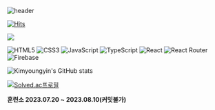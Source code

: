 ![header](https://capsule-render.vercel.app/api?type=Waving&color=timeAuto&height=300&section=header&text=KIMYOUNGYIN'S%20GITHUB&fontSize=60)

[![Hits](https://hits.seeyoufarm.com/api/count/incr/badge.svg?url=https%3A%2F%2Fgithub.com%2Fkimyoungyin%2Fhit-counter&count_bg=%238E02F7&title_bg=%23555555&icon=github.svg&icon_color=%23E7E7E7&title=hits&edge_flat=false)](https://hits.seeyoufarm.com)

<a href="https://velog.io/@kimyoungyin" target="_blank">
  <img src="https://img.shields.io/badge/velog-12b886?style=for-the-badge&logo=V&logoColor=FFFFFF"/></a>

![HTML5](https://img.shields.io/badge/html5-%23E34F26.svg?style=for-the-badge&logo=html5&logoColor=white)
![CSS3](https://img.shields.io/badge/css3-%231572B6.svg?style=for-the-badge&logo=css3&logoColor=white)
![JavaScript](https://img.shields.io/badge/javascript-%23323330.svg?style=for-the-badge&logo=javascript&logoColor=%23F7DF1E)
![TypeScript](https://img.shields.io/badge/typescript-%23007ACC.svg?style=for-the-badge&logo=typescript&logoColor=white)
![React](https://img.shields.io/badge/react-%2320232a.svg?style=for-the-badge&logo=react&logoColor=%2361DAFB)
![React Router](https://img.shields.io/badge/React_Router-CA4245?style=for-the-badge&logo=react-router&logoColor=white)
![Firebase](https://img.shields.io/badge/firebase-%23039BE5.svg?style=for-the-badge&logo=firebase)
<!-- ![Redux](https://img.shields.io/badge/redux-%23593d88.svg?style=for-the-badge&logo=redux&logoColor=white) -->



![Kimyoungyin's GitHub stats](https://github-readme-stats.vercel.app/api?username=kimyoungyin&show_icons=true&theme=react)

[![Solved.ac프로필](http://mazassumnida.wtf/api/generate_badge?boj=mafa1234)](https://solved.ac/mafa1234)

<strong>훈련소 2023.07.20 ~ 2023.08.10(커밋불가)</strong>
